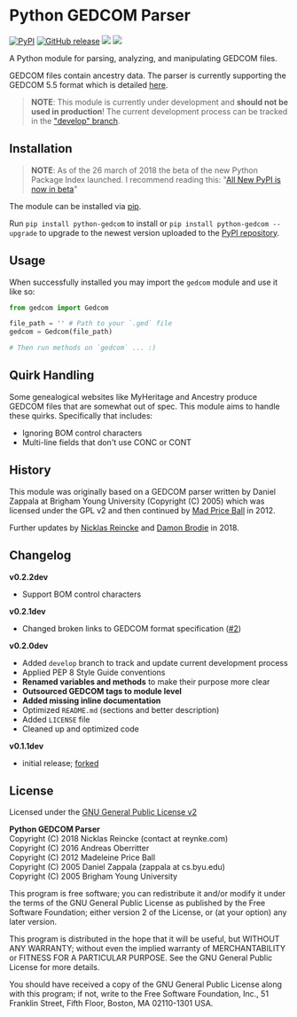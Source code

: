 # Python GEDCOM Parser

[![PyPI](https://img.shields.io/pypi/v/python-gedcom.svg)](https://pypi.org/project/python-gedcom/)
[![GitHub release](https://img.shields.io/github/release/nickreynke/python-gedcom.svg)](https://github.com/nickreynke/python-gedcom/releases)
![](https://img.shields.io/badge/GEDCOM%20format%20version-5.5-yellowgreen.svg)
![](https://img.shields.io/badge/Python%20version-2%20and%203-yellowgreen.svg)

A Python module for parsing, analyzing, and manipulating GEDCOM files.

GEDCOM files contain ancestry data. The parser is currently supporting
the GEDCOM 5.5 format which is detailed [here](https://chronoplexsoftware.com/gedcomvalidator/gedcom/gedcom-5.5.pdf).

> **NOTE**: This module is currently under development and **should not be used in production**!
> The current development process can be tracked in the ["develop" branch](https://github.com/reynke/python-gedcom/tree/develop).

## Installation

> **NOTE**: As of the 26 march of 2018 the beta of the new Python Package
> Index launched. I recommend reading this: "[All New PyPI is now in beta](https://pyfound.blogspot.de/2018/03/warehouse-all-new-pypi-is-now-in-beta.html)"

The module can be installed via [pip](https://pip.pypa.io/).

Run `pip install python-gedcom` to install or `pip install python-gedcom --upgrade`
to upgrade to the newest version uploaded to the [PyPI repository](https://pypi.org/project/python-gedcom/).

## Usage

When successfully installed you may import the `gedcom` module and use
it like so:

```python
from gedcom import Gedcom

file_path = '' # Path to your `.ged` file
gedcom = Gedcom(file_path)

# Then run methods on `gedcom` ... :)
```

## Quirk Handling

Some genealogical websites like MyHeritage and Ancestry produce GEDCOM files that are somewhat out of spec.  This module aims to handle these quirks.  Specifically that includes:

- Ignoring BOM control characters
- Multi-line fields that don't use CONC or CONT

## History

This module was originally based on a GEDCOM parser written by 
Daniel Zappala at Brigham Young University (Copyright (C) 2005) which
was licensed under the GPL v2 and then continued by
[Mad Price Ball](https://github.com/madprime) in 2012.

Further updates by [Nicklas Reincke](https://github.com/nickreynke) and [Damon Brodie](https://github.com/nomadyow) in 2018.

## Changelog

**v0.2.2dev**

- Support BOM control characters

**v0.2.1dev**

- Changed broken links to GEDCOM format specification ([#2](https://github.com/nickreynke/python-gedcom/issues/2))

**v0.2.0dev**

- Added `develop` branch to track and update current development process
- Applied PEP 8 Style Guide conventions
- **Renamed variables and methods** to make their purpose more clear
- **Outsourced GEDCOM tags to module level**
- **Added missing inline documentation**
- Optimized `README.md` (sections and better description)
- Added `LICENSE` file
- Cleaned up and optimized code

**v0.1.1dev**

- initial release; [forked](https://github.com/madprime/python-gedcom)

## License

Licensed under the [GNU General Public License v2](http://www.gnu.org/licenses/gpl-2.0.html)

**Python GEDCOM Parser**
<br>Copyright (C) 2018 Nicklas Reincke (contact at reynke.com)
<br>Copyright (C) 2016 Andreas Oberritter
<br>Copyright (C) 2012 Madeleine Price Ball
<br>Copyright (C) 2005 Daniel Zappala (zappala at cs.byu.edu)
<br>Copyright (C) 2005 Brigham Young University

This program is free software; you can redistribute it and/or modify
it under the terms of the GNU General Public License as published by
the Free Software Foundation; either version 2 of the License, or
(at your option) any later version.

This program is distributed in the hope that it will be useful,
but WITHOUT ANY WARRANTY; without even the implied warranty of
MERCHANTABILITY or FITNESS FOR A PARTICULAR PURPOSE.  See the
GNU General Public License for more details.

You should have received a copy of the GNU General Public License along
with this program; if not, write to the Free Software Foundation, Inc.,
51 Franklin Street, Fifth Floor, Boston, MA 02110-1301 USA.

